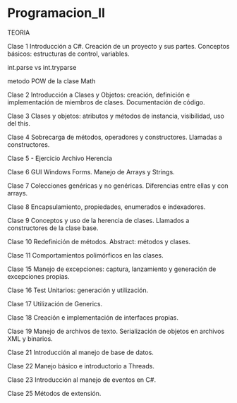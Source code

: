 # Programacion_II
TEORIA

 Clase 1
Introducción a C#. Creación de un proyecto y sus partes. Conceptos básicos: estructuras de control, variables.

int.parse vs int.tryparse

metodo POW de la clase Math 

 Clase 2
Introducción a Clases y Objetos: creación, definición e implementación de miembros de clases. Documentación de código.

 Clase 3
Clases y objetos: atributos y métodos de instancia, visibilidad, uso del this.

 Clase 4
Sobrecarga de métodos, operadores y constructores. Llamadas a constructores.

 Clase 5 - Ejercicio Archivo Herencia
 
 Clase 6 
GUI Windows Forms. Manejo de Arrays y Strings.

 Clase 7
Colecciones genéricas y no genéricas. Diferencias entre ellas y con arrays.

 Clase 8
Encapsulamiento, propiedades, enumerados e indexadores.

 Clase 9
Conceptos y uso de la herencia de clases. Llamados a constructores de la clase base.

 Clase 10
Redefinición de métodos. Abstract: métodos y clases.

 Clase 11
Comportamientos polimórficos en las clases.

 Clase 15
Manejo de excepciones: captura, lanzamiento y generación de excepciones propias.

 Clase 16
Test Unitarios: generación y utilización.

 Clase 17
Utilización de Generics.

 Clase 18
Creación e implementación de interfaces propias.

 Clase 19 
Manejo de archivos de texto. Serialización de objetos en archivos XML y binarios.

 Clase 21 
Introducción al manejo de base de datos.

 Clase 22 
Manejo básico e introductorio a Threads.

 Clase 23 
Introducción al manejo de eventos en C#.

 Clase 25
Métodos de extensión.

